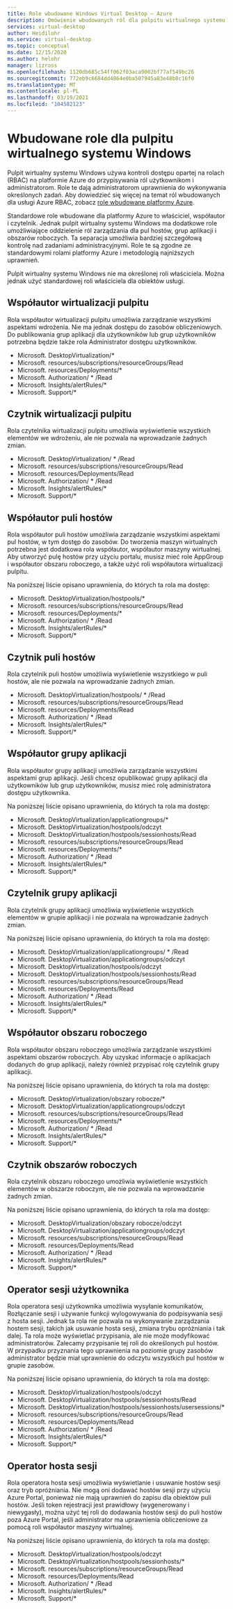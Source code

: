 ```yaml
---
title: Role wbudowane Windows Virtual Desktop — Azure
description: Omówienie wbudowanych ról dla pulpitu wirtualnego systemu Windows dostępnego dla usługi Azure RBAC.
services: virtual-desktop
author: Heidilohr
ms.service: virtual-desktop
ms.topic: conceptual
ms.date: 12/15/2020
ms.author: helohr
manager: lizross
ms.openlocfilehash: 1120db685c54ff062f03aca9002bf77af549bc26
ms.sourcegitcommit: 772eb9c6684dd4864e0ba507945a83e48b8c16f0
ms.translationtype: MT
ms.contentlocale: pl-PL
ms.lasthandoff: 03/19/2021
ms.locfileid: "104582123"
---
```

# <a name="built-in-roles-for-windows-virtual-desktop"></a>Wbudowane role dla pulpitu wirtualnego systemu Windows

Pulpit wirtualny systemu Windows używa kontroli dostępu opartej na rolach (RBAC) na platformie Azure do przypisywania ról użytkownikom i administratorom. Role te dają administratorom uprawnienia do wykonywania określonych zadań. Aby dowiedzieć się więcej na temat ról wbudowanych dla usługi Azure RBAC, zobacz [role wbudowane platformy Azure](../role-based-access-control/built-in-roles.md).

Standardowe role wbudowane dla platformy Azure to właściciel, współautor i czytelnik. Jednak pulpit wirtualny systemu Windows ma dodatkowe role umożliwiające oddzielenie ról zarządzania dla pul hostów, grup aplikacji i obszarów roboczych. Ta separacja umożliwia bardziej szczegółową kontrolę nad zadaniami administracyjnymi. Role te są zgodne ze standardowymi rolami platformy Azure i metodologią najniższych uprawnień.

Pulpit wirtualny systemu Windows nie ma określonej roli właściciela. Można jednak użyć standardowej roli właściciela dla obiektów usługi.

## <a name="desktop-virtualization-contributor"></a>Współautor wirtualizacji pulpitu

Rola współautor wirtualizacji pulpitu umożliwia zarządzanie wszystkimi aspektami wdrożenia. Nie ma jednak dostępu do zasobów obliczeniowych. Do publikowania grup aplikacji dla użytkowników lub grup użytkowników potrzebna będzie także rola Administrator dostępu użytkowników.


- Microsoft. DesktopVirtualization/\* 
- Microsoft. resources/subscriptions/resourceGroups/Read
- Microsoft. resources/Deployments/\*
- Microsoft. Authorization/ \* /Read
- Microsoft. Insights/alertRules/\*
- Microsoft. Support/\*

## <a name="desktop-virtualization-reader"></a>Czytnik wirtualizacji pulpitu

Rola czytelnika wirtualizacji pulpitu umożliwia wyświetlenie wszystkich elementów we wdrożeniu, ale nie pozwala na wprowadzanie żadnych zmian.

- Microsoft. DesktopVirtualization/ \* /Read
- Microsoft. resources/subscriptions/resourceGroups/Read
- Microsoft. resources/Deployments/Read
- Microsoft. Authorization/ \* /Read
- Microsoft. Insights/alertRules/\*
- Microsoft. Support/\*

## <a name="host-pool-contributor"></a>Współautor puli hostów

Rola współautor puli hostów umożliwia zarządzanie wszystkimi aspektami pul hostów, w tym dostęp do zasobów. Do tworzenia maszyn wirtualnych potrzebna jest dodatkowa rola współautor, współautor maszyny wirtualnej. Aby utworzyć pulę hostów przy użyciu portalu, musisz mieć role AppGroup i współautor obszaru roboczego, a także użyć roli współautora wirtualizacji pulpitu.

Na poniższej liście opisano uprawnienia, do których ta rola ma dostęp:

- Microsoft. DesktopVirtualization/hostpools/\*
- Microsoft. resources/subscriptions/resourceGroups/Read
- Microsoft. resources/Deployments/\*
- Microsoft. Authorization/ \* /Read
- Microsoft. Insights/alertRules/\*
- Microsoft. Support/\*

## <a name="host-pool-reader"></a>Czytnik puli hostów

Rola czytelnik puli hostów umożliwia wyświetlenie wszystkiego w puli hostów, ale nie pozwala na wprowadzanie żadnych zmian.

- Microsoft. DesktopVirtualization/hostpools/ \* /Read
- Microsoft. resources/subscriptions/resourceGroups/Read
- Microsoft. resources/Deployments/Read
- Microsoft. Authorization/ \* /Read
- Microsoft. Insights/alertRules/\*
- Microsoft. Support/\*

## <a name="application-group-contributor"></a>Współautor grupy aplikacji

Rola współautor grupy aplikacji umożliwia zarządzanie wszystkimi aspektami grup aplikacji. Jeśli chcesz opublikować grupy aplikacji dla użytkowników lub grup użytkowników, musisz mieć rolę administratora dostępu użytkownika.

Na poniższej liście opisano uprawnienia, do których ta rola ma dostęp:

- Microsoft. DesktopVirtualization/applicationgroups/\*
- Microsoft. DesktopVirtualization/hostpools/odczyt
- Microsoft. DesktopVirtualization/hostpools/sessionhosts/Read
- Microsoft. resources/subscriptions/resourceGroups/Read
- Microsoft. resources/Deployments/\*
- Microsoft. Authorization/ \* /Read
- Microsoft. Insights/alertRules/\*
- Microsoft. Support/\*

## <a name="application-group-reader"></a>Czytelnik grupy aplikacji

Rola czytelnik grupy aplikacji umożliwia wyświetlenie wszystkich elementów w grupie aplikacji i nie pozwala na wprowadzanie żadnych zmian.

Na poniższej liście opisano uprawnienia, do których ta rola ma dostęp:

- Microsoft. DesktopVirtualization/applicationgroups/ \* /Read
- Microsoft. DesktopVirtualization/applicationgroups/odczyt
- Microsoft. DesktopVirtualization/hostpools/odczyt
- Microsoft. DesktopVirtualization/hostpools/sessionhosts/Read
- Microsoft. resources/subscriptions/resourceGroups/Read
- Microsoft. resources/Deployments/Read
- Microsoft. Authorization/ \* /Read
- Microsoft. Insights/alertRules/\*
- Microsoft. Support/\*

## <a name="workspace-contributor"></a>Współautor obszaru roboczego

Rola współautor obszaru roboczego umożliwia zarządzanie wszystkimi aspektami obszarów roboczych. Aby uzyskać informacje o aplikacjach dodanych do grup aplikacji, należy również przypisać rolę czytelnik grupy aplikacji.

Na poniższej liście opisano uprawnienia, do których ta rola ma dostęp:

- Microsoft. DesktopVirtualization/obszary robocze/\*
- Microsoft. DesktopVirtualization/applicationgroups/odczyt
- Microsoft. resources/subscriptions/resourceGroups/Read
- Microsoft. resources/Deployments/\*
- Microsoft. Authorization/ \* /Read
- Microsoft. Insights/alertRules/\*
- Microsoft. Support/\*

## <a name="workspace-reader"></a>Czytnik obszarów roboczych

Rola czytelnik obszaru roboczego umożliwia wyświetlenie wszystkich elementów w obszarze roboczym, ale nie pozwala na wprowadzanie żadnych zmian.

Na poniższej liście opisano uprawnienia, do których ta rola ma dostęp:

- Microsoft. DesktopVirtualization/obszary robocze/odczyt
- Microsoft. DesktopVirtualization/applicationgroups/odczyt
- Microsoft. resources/subscriptions/resourceGroups/Read
- Microsoft. resources/Deployments/Read
- Microsoft. Authorization/ \* /Read
- Microsoft. Insights/alertRules/\*
- Microsoft. Support/\*

## <a name="user-session-operator"></a>Operator sesji użytkownika

Rola operatora sesji użytkownika umożliwia wysyłanie komunikatów, Rozłączanie sesji i używanie funkcji wylogowywania do podpisywania sesji z hosta sesji. Jednak ta rola nie pozwala na wykonywanie zarządzania hostem sesji, takich jak usuwanie hosta sesji, zmiana trybu opróżniania i tak dalej. Ta rola może wyświetlać przypisania, ale nie może modyfikować administratorów. Zalecamy przypisanie tej roli do określonych pul hostów. W przypadku przyznania tego uprawnienia na poziomie grupy zasobów administrator będzie miał uprawnienie do odczytu wszystkich pul hostów w grupie zasobów.

Na poniższej liście opisano uprawnienia, do których ta rola ma dostęp:

- Microsoft. DesktopVirtualization/hostpools/odczyt
- Microsoft. DesktopVirtualization/hostpools/sessionhosts/Read
- Microsoft. DesktopVirtualization/hostpools/sessionhosts/usersessions/\*
- Microsoft. resources/subscriptions/resourceGroups/Read
- Microsoft. resources/Deployments/Read
- Microsoft. Authorization/ \* /Read
- Microsoft. Insights/alertRules/\*
- Microsoft. Support/\*

## <a name="session-host-operator"></a>Operator hosta sesji

Rola operatora hosta sesji umożliwia wyświetlanie i usuwanie hostów sesji oraz tryb opróżniania. Nie mogą oni dodawać hostów sesji przy użyciu Azure Portal, ponieważ nie mają uprawnień do zapisu dla obiektów puli hostów. Jeśli token rejestracji jest prawidłowy (wygenerowany i niewygasły), można użyć tej roli do dodawania hostów sesji do puli hostów poza Azure Portal, jeśli administrator ma uprawnienia obliczeniowe za pomocą roli współautor maszyny wirtualnej.

Na poniższej liście opisano uprawnienia, do których ta rola ma dostęp:

- Microsoft. DesktopVirtualization/hostpools/odczyt
- Microsoft. DesktopVirtualization/hostpools/sessionhosts/\*
- Microsoft. resources/subscriptions/resourceGroups/Read
- Microsoft. resources/Deployments/Read
- Microsoft. Authorization/ \* /Read
- Microsoft. Insights/alertRules/\*
- Microsoft. Support/\*
